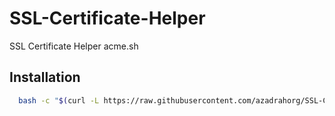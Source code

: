 # SSL-Certificate-Helper

SSL Certificate Helper acme.sh


## Installation


```bash
  bash -c "$(curl -L https://raw.githubusercontent.com/azadrahorg/SSL-Certificate-Helper/main/sslhelper.sh)"
```
